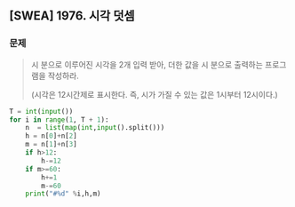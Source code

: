 ## [SWEA] 1976. 시각 덧셈

### 문제

> 시 분으로 이루어진 시각을 2개 입력 받아, 더한 값을 시 분으로 출력하는 프로그램을 작성하라.
>
> (시각은 12시간제로 표시한다. 즉, 시가 가질 수 있는 값은 1시부터 12시이다.)

```python
T = int(input())
for i in range(1, T + 1):
    n  = list(map(int,input().split()))
    h = n[0]+n[2]
    m = n[1]+n[3]
    if h>12:
        h-=12
    if m>=60:
        h+=1
        m-=60
    print("#%d" %i,h,m)
```